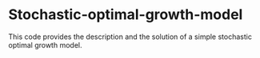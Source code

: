 # Stochastic-optimal-growth-model
This code provides the description and the solution of a simple stochastic optimal growth model.
